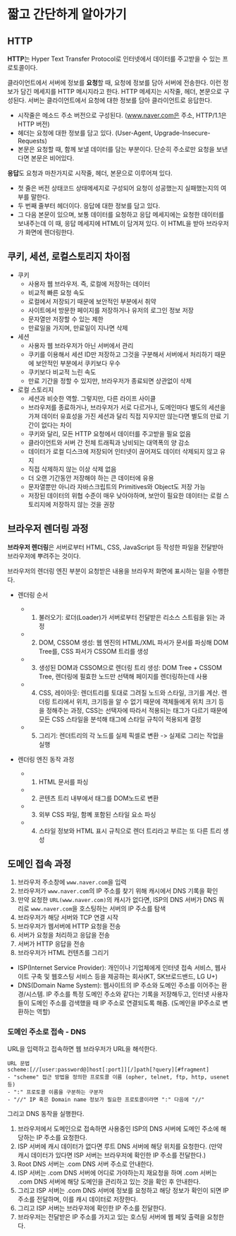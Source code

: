 # 짧고 간단하게 알아가기

## HTTP
<b>HTTP</b>는 Hyper Text Transfer Protocol로 인터넷에서 데이터를 주고받을 수 있는 프로토콜이다.   

클라이언트에서 서버에 정보를 <b>요청</b>할 때, 요청에 정보를 담아 서버에 전송한다. 이런 정보가 담긴 메세지를 HTTP 메시지라고 한다. HTTP 메세지는 시작줄, 헤더, 본문으로 구성된다. 서버는 클라이언트에서 요청에 대한 정보를 담아 클라이언트로 응답한다.   

* 시작줄은 메소드 주소 버전으로 구성된다. (www.naver.com은 주소, HTTP/1.1은 HTTP 버전)   
* 헤더는 요청에 대한 정보를 담고 있다. (User-Agent, Upgrade-Insecure-Requests)   
* 본문은 요청할 때, 함께 보낼 데이터를 담는 부분이다. 단순히 주소로만 요청을 보낸다면 본문은 비어있다.   

<b>응답</b>도 요청과 마찬가지로 시작줄, 헤더, 본문으로 이루어져 있다.   

* 첫 줄은 버전 상태코드 상태메세지로 구성되어 요청이 성공했는지 실패했는지의 여부를 말한다.   
* 두 번째 줄부터 헤더이다. 응답에 대한 정보를 담고 있다.   
* 그 다음 본문이 있으며, 보통 데이터를 요청하고 응답 메세지에는 요청한 데이터를 보내주는데 이 때, 응답 메세지에 HTML이 담겨져 있다. 이 HTML을 받아 브라우저가 화면에 렌더링한다.   

## 쿠키, 세션, 로컬스토리지 차이점
* 쿠키
    * 사용자 웹 브라우저. 즉, 로컬에 저장하는 데이터
    * 비교적 빠른 요청 속도
    * 로컬에서 저장되기 때문에 보안적인 부분에서 취약
    * 사이트에서 방문한 페이지를 저장하거나 유저의 로그인 정보 저장
    * 문자열만 저장할 수 있는 제한
    * 만료일을 가지며, 만료일이 지나면 삭제
* 세션
    * 사용자 웹 브라우저가 아닌 서버에서 관리
    * 쿠키를 이용해서 세션 ID만 저장하고 그것을 구분해서 서버에서 처리하기 때문에 보안적인 부분에서 쿠키보다 우수
    * 쿠키보다 비교적 느린 속도
    * 만료 기간을 정할 수 있지만, 브라우저가 종료되면 상관없이 삭제
* 로컬 스토리지
    * 세션과 비슷한 역할. 그렇지만, 다른 라이프 사이클
    * 브라우저를 종료하거나, 브라우저가 서로 다르거나, 도메인마다 별도의 세션을 가져 데이터 유효성을 가진 세션과 달리 직접 지우지만 않는다면 별도의 만료 기간이 없다는 차이
    * 쿠키와 달리, 모든 HTTP 요청에서 데이터를 주고받을 필요 없음
    * 클라이언트와 서버 간 전체 트래픽과 낭비되는 대역폭의 양 감소
    * 데이터가 로컬 디스크에 저장되어 인터넷이 끊어져도 데이터 삭제되지 않고 유지
    * 직접 삭제하지 않는 이상 삭제 없음
    * 더 오랜 기간동안 저장해야 하는 큰 데이터에 유용
    * 문자열뿐만 아니라 자바스크립트의 Primitives와 Object도 저장 가능
    * 저장된 데이터의 위협 수준이 매우 낮아야하며, 보안이 필요한 데이터는 로컬 스토리지에 저장하지 않는 것을 권장

## 브라우저 렌더링 과정
<b>브라우저 렌더링</b>은 서버로부터 HTML, CSS, JavaScript 등 작성한 파일을 전달받아 브라우저에 뿌려주는 것이다.   

브라우저의 렌더링 엔진 부분이 요청받은 내용을 브라우저 화면에 표시하는 일을 수행한다.   

* 렌더링 순서   
    * 1. 불러오기: 로더(Loader)가 서버로부터 전달받은 리소스 스트림을 읽는 과정
    * 2. DOM, CSSOM 생성: 웹 엔진의 HTML/XML 파서가 문서를 파싱해 DOM Tree를, CSS 파서가 CSSOM 트리를 생성
    * 3. 생성된 DOM과 CSSOM으로 렌더링 트리 생성: DOM Tree + CSSOM Tree, 렌더링에 필효한 노드만 선택해 페이지를 렌더링하는데 사용
    * 4. CSS, 레이아웃: 렌더트리를 토대로 그려질 노드와 스타일, 크기를 계산. 렌더링 트리에서 위치, 크기등을 알 수 없기 때문에 객체들에게 위치 크기 등을 정해주는 과정, CSS는 선택자에 따라서 적용되는 태그가 다르기 때문에 모든 CSS 스타일을 분석해 태그에 스타일 규칙이 적용되게 결정
    * 5. 그리기: 렌더트리의 각 노드를 실제 픽셀로 변환 -> 실제로 그리는 작업을 실행   

* 렌더링 엔진 동작 과정
    * 1. HTML 문서를 파싱
    * 2. 콘텐츠 트리 내부에서 태그를 DOM노드로 변환
    * 3. 외부 CSS 파일, 함꼐 포함된 스타일 요소 파싱
    * 4. 스타일 정보와 HTML 표시 규칙으로 렌더 트리라고 부르는 또 다른 트리 생성   

## 도메인 접속 과정
1. 브라우저 주소창에 ```www.naver.com```을 입력   
2. 브라우저가 ```www.naver.com```의 IP 주소를 찾기 위해 캐시에서 DNS 기록을 확인   
3. 만약 요청한 ```URL(www.naver.com)```의 캐시가 없다면, ISP의 DNS 서버가 DNS 쿼리로 ```www.naver.com```을 호스팅하는 서버의 IP 주소를 탐색   
4. 브라우저가 해당 서버와 TCP 연결 시작   
5. 브라우저가 웹서버에 HTTP 요청을 전송   
6. 서버가 요청을 처리하고 응답을 전송   
7. 서버가 HTTP 응답을 전송   
8. 브라우저가 HTML 컨텐츠를 그리기   

* ISP(Internet Service Provider): 개인이나 기업체에게 인터넷 접속 서비스, 웹사이트 구축 및 웹호스팅 서비스 등을 제공하는 회사(KT, SK브로드밴드, LG U+)
* DNS(Domain Name System): 웹사이트의 IP 주소와 도메인 주소를 이어주는 환경/시스템. IP 주소를 특정 도메인 주소와 같다는 기록을 저장해두고, 인터넷 사용자들이 도메인 주소를 검색했을 때 IP 주소로 연결되도록 해줌. (도메인을 IP주소로 변환하는 역할)   

### 도메인 주소로 접속 - DNS
URL을 입력하고 접속하면 웹 브라우저가 URL을 해석한다.   

```
URL 문법
scheme:[//[user:password@]host[:port]][/]path[?query][#fragment]
- "scheme" 접근 방법을 정의한 프로토콜 이름 (opher, telnet, ftp, http, usenet 등)
- ":" 프로토콜 이름을 구분하는 구분자
- "//" IP 혹은 Domain name 정보가 필요한 프로토콜이라면 ":" 다음에 "//"
```

그리고 DNS 동작을 실행한다.   
1. 브라우저에서 도메인으로 접속하면 사용중인 ISP의 DNS 서버에 도메인 주소에 해당하는 IP 주소를 요청한다.   
2. ISP 서버에 캐시 데이터가 없다면 루트 DNS 서버에 해당 위치를 요청한다. (만약 캐시 데이터가 있다면 ISP 서버는 브라우저에 확인한 IP 주소를 전달한다.)   
3. Root DNS 서버는 .com DNS 서버 주소로 안내한다.   
4. ISP 서버는 .com DNS 서버에 어디로 가야하는지 재요청을 하며 .com 서버는 .com DNS 서버에 해당 도메인을 관리하고 있는 것을 확인 후 안내한다.   
5. 그리고 ISP 서버는 .com DNS 서버에 정보를 요청하고 해당 정보가 확인이 되면 IP 주소를 전달하며, 이를 캐시 데이터로 저장한다.   
6. 그리고 ISP 서버는 브라우저에 확인한 IP 주소를 전달한다.   
7. 브라우저는 전달받은 IP 주소를 가지고 있는 호스팅 서버에 웹 페잊 출력을 요청한다.   

